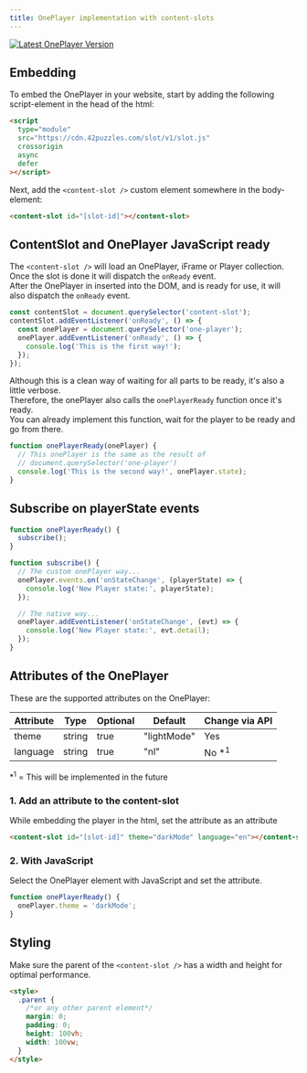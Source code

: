 ```yaml
---
title: OnePlayer implementation with content-slots
---
```


[![Latest OnePlayer Version](https://img.shields.io/badge/OnePlayer-0.0.18-brightgreen)](https://oneplayer.42puzzles.com/)

## Embedding

To embed the OnePlayer in your website, start by adding the following script-element in the head of the html:

```html
<script
  type="module"
  src="https://cdn.42puzzles.com/slot/v1/slot.js"
  crossorigin
  async
  defer
></script>
```

Next, add the `<content-slot />` custom element somewhere in the body-element:

```html
<content-slot id="[slot-id]"></content-slot>
```

## ContentSlot and OnePlayer JavaScript ready

The `<content-slot />` will load an OnePlayer, iFrame or Player collection.  
Once the slot is done it will dispatch the `onReady` event.  
After the OnePlayer in inserted into the DOM, and is ready for use, it will also dispatch the `onReady` event.

```js
const contentSlot = document.querySelector('content-slot');
contentSlot.addEventListener('onReady', () => {
  const onePlayer = document.querySelector('one-player');
  onePlayer.addEventListener('onReady', () => {
    console.log('This is the first way!');
  });
});
```

Although this is a clean way of waiting for all parts to be ready, it's also a little verbose.  
Therefore, the onePlayer also calls the `onePlayerReady` function once it's ready.  
You can already implement this function, wait for the player to be ready and go from there.

```js
function onePlayerReady(onePlayer) {
  // This onePlayer is the same as the result of
  // document.querySelector('one-player')
  console.log('This is the second way!', onePlayer.state);
}
```

## Subscribe on playerState events

```js
function onePlayerReady() {
  subscribe();
}

function subscribe() {
  // The custom onePlayer way...
  onePlayer.events.on('onStateChange', (playerState) => {
    console.log('New Player state:', playerState);
  });

  // The native way...
  onePlayer.addEventListener('onStateChange', (evt) => {
    console.log('New Player state:', evt.detail);
  });
}
```

## Attributes of the OnePlayer

These are the supported attributes on the OnePlayer:

| Attribute | Type   | Optional | Default     | Change via API    |
| --------- | ------ | -------- | ----------- | ----------------- |
| theme     | string | true     | "lightMode" | Yes               |
| language  | string | true     | "nl"        | No \*<sup>1</sup> |

\*<sup>1</sup> = This will be implemented in the future

### 1. Add an attribute to the content-slot

While embedding the player in the html, set the attribute as an attribute

```html
<content-slot id="[slot-id]" theme="darkMode" language="en"></content-slot>
```

### 2. With JavaScript

Select the OnePlayer element with JavaScript and set the attribute.

```js
function onePlayerReady() {
  onePlayer.theme = 'darkMode';
}
```

## Styling

Make sure the parent of the `<content-slot />` has a width and height for optimal performance.

```html
<style>
  .parent {
    /*or any other parent element*/
    margin: 0;
    padding: 0;
    height: 100vh;
    width: 100vw;
  }
</style>
```
